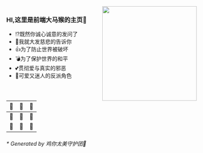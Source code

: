 <image align="right" width="250px" src="https://timgsa.baidu.com/timg?image&quality=80&size=b9999_10000&sec=1597250824968&di=f82a0410eb0ff2c8b2ecf62410920395&imgtype=0&src=http%3A%2F%2Fc-ssl.duitang.com%2Fuploads%2Fitem%2F201803%2F14%2F20180314124656_Jx4NV.gif" />

### HI,这里是前端大马猴的主页👋

- ⁉既然你诚心诚意的发问了
- 🤨我就大发慈悲的告诉你
- 👍为了防止世界被破坏
- 💣为了保护世界的和平
- 💕贯彻爱与真实的邪恶
- 💪可爱又迷人的反派角色

|🐔|🏀|🐔|
|---|---|---|
|🏀|🐔|🏀|
|🐔|🏀|🐔|

<h6>*  Generated by 鸡你太美守护团🐔</h6>
